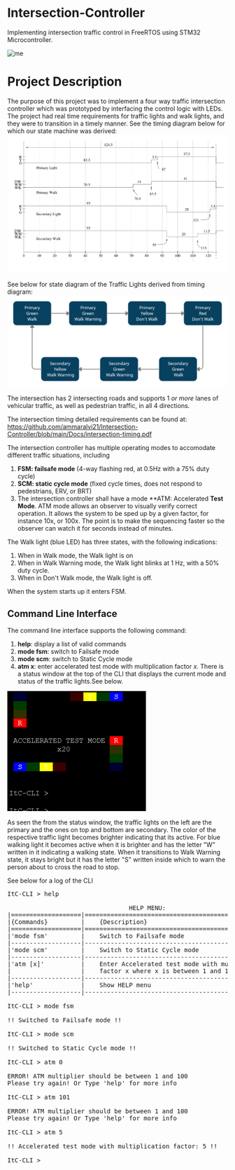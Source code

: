 # Intersection-Controller
Implementing intersection traffic control in FreeRTOS using STM32 Microcontroller.

![me](https://github.com/ammaralvi21/Intersection-Controller/blob/main/Docs/Operation.gif)

# Project Description
The purpose of this project was to implement a four way traffic intersection controller which was prototyped by interfacing the control logic with LEDs.
The project had real time requirements for traffic lights and walk lights, and they were to transition in a timely manner.
See the timing diagram below for which our state machine was derived:
![me](https://github.com/ammaralvi21/Intersection-Controller/blob/main/Docs/TimingDiagram.PNG)

 See below for state diagram of the Traffic Lights derived from timing diagram:
 ![me](https://github.com/ammaralvi21/Intersection-Controller/blob/main/Docs/Static%20Cyclic%20Mode%20State%20Machine.png)

The intersection has 2 intersecting roads and supports 1 *or more*
lanes of vehicular traffic, as well as pedestrian traffic, in all 4
directions. 

The intersection timing detailed requirements can be found at: https://github.com/ammaralvi21/Intersection-Controller/blob/main/Docs/intersection-timing.pdf 

The intersection controller has multiple operating modes to
accomodate different traffic situations, including
   1. **FSM: failsafe mode** (4-way flashing red, at 0.5Hz with a 75%
      duty cycle)
   2. **SCM: static cycle mode** (fixed cycle times, does not respond to
      pedestrians, ERV, or BRT)
   3. The intersection controller shall have a mode **ATM: Accelerated
      **Test Mode**.  ATM mode allows an observer to visually verify
      correct operation.  It allows the system to be sped up by a given
      factor, for instance 10x, or 100x.  The point is to make
      the sequencing faster so the observer can watch it for seconds
      instead of minutes.

The Walk light (blue LED) has three states, with the following indications:
   1. When in Walk mode, the Walk light is on
   1. When in Walk Warning mode, the Walk light blinks at 1 Hz, with a
      50% duty cycle.
   2. When in Don't Walk mode, the Walk light is off.
   
When the system starts up it enters FSM.

## Command Line Interface
 The command line interface supports the following command:
   1. **help**: display a list of valid commands
   1. **mode fsm**: switch to Failsafe mode
   1. **mode scm**: switch to Static Cycle mode
   1. **atm x**: enter accelerated test mode with multiplication
      factor *x*. 
There is a status window at the top of the CLI that displays the current mode and status of 
the traffic lights.See below.

![me](https://github.com/ammaralvi21/Intersection-Controller/blob/main/Docs/StatusWindow.PNG)

As seen the from the status window, the traffic lights on the left are the primary and the ones on
top and bottom are secondary. The color of the respective traffic light becomes brighter indicating that its
active.
For blue walking light it becomes active when it is brighter and has the letter "W" written in it indicating
a walking state. When it transitions to Walk Warning state, it stays bright but it has the letter "S" written inside
which to warn the person about to cross the road to stop.
 
See below for a log of the CLI
<pre>
ItC-CLI > help

                                 HELP MENU:
|===================|=====================================================|
|{Commands}         |    {Description}                                    |
|===================|=====================================================|
|'mode fsm'         |    Switch to Failsafe mode                          |
|-------------------|-----------------------------------------------------|
|'mode scm'         |    Switch to Static Cycle mode                      |
|-------------------|-----------------------------------------------------|
|'atm [x]'          |    Enter Accelerated test mode with multiplication  |
|                   |    factor x where x is between 1 and 100            |
|-------------------|-----------------------------------------------------|
|'help'             |    Show HELP menu                                   |
|-------------------|-----------------------------------------------------|

ItC-CLI > mode fsm

!! Switched to Failsafe mode !!

ItC-CLI > mode scm

!! Switched to Static Cycle mode !!

ItC-CLI > atm 0

ERROR! ATM multiplier should be between 1 and 100
Please try again! Or Type 'help' for more info

ItC-CLI > atm 101

ERROR! ATM multiplier should be between 1 and 100
Please try again! Or Type 'help' for more info

ItC-CLI > atm 5

!! Accelerated test mode with multiplication factor: 5 !!

ItC-CLI >
</pre?


